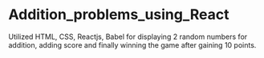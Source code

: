 # Addition_problems_using_React
Utilized HTML, CSS, Reactjs, Babel for displaying 2 random numbers for addition, adding score and finally winning the game after gaining 10 points.
